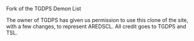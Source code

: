 Fork of the TGDPS Demon List

The owner of TGDPS has given us permission to use this clone of the site, with a few changes, to represent AREDSCL. All credit goes to TGDPS and TSL.
